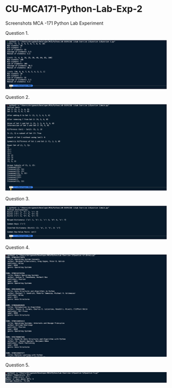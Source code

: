 # CU-MCA171-Python-Lab-Exp-2

Screenshots MCA -171 Python Lab Experiment 

Question 1.

![Question1](./ScreenShots/Question_1.png)

Question 2.

![Question1](./ScreenShots/Question_2.png)

Question 3.

![Question1](./ScreenShots/Question_3.png)

Question 4.

![Question1](./ScreenShots/Question_4.png)

Question 5.

![Question1](./ScreenShots/Question_5.png)
